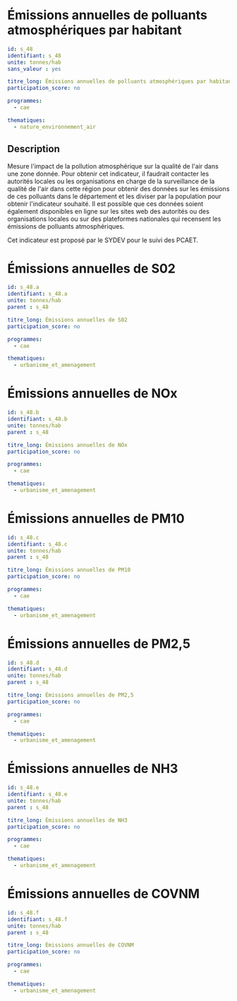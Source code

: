 
# Émissions annuelles de polluants atmosphériques par habitant
```yaml
id: s_48
identifiant: s_48
unite: tonnes/hab
sans_valeur : yes

titre_long: Émissions annuelles de polluants atmosphériques par habitant
participation_score: no

programmes:
  - cae

thematiques:
  - nature_environnement_air
```
## Description
Mesure l'impact de la pollution atmosphérique sur la qualité de l'air dans une zone donnée. Pour obtenir cet indicateur, il faudrait contacter les autorités locales ou les organisations en charge de la surveillance de la qualité de l'air dans cette région pour obtenir des données sur les émissions de ces polluants dans le département et les diviser par la population pour obtenir l'indicateur souhaité. Il est possible que ces données soient également disponibles en ligne sur les sites web des autorités ou des organisations locales ou sur des plateformes nationales qui recensent les émissions de polluants atmosphériques.

Cet indicateur est proposé par le SYDEV pour le suivi des PCAET.

# Émissions annuelles de S02
```yaml
id: s_48.a
identifiant: s_48.a
unite: tonnes/hab
parent : s_48

titre_long: Émissions annuelles de S02
participation_score: no

programmes:
  - cae

thematiques:
  - urbanisme_et_amenagement
```
# Émissions annuelles de NOx
```yaml
id: s_48.b
identifiant: s_48.b
unite: tonnes/hab
parent : s_48

titre_long: Émissions annuelles de NOx
participation_score: no

programmes:
  - cae

thematiques:
  - urbanisme_et_amenagement
```
# Émissions annuelles de PM10
```yaml
id: s_48.c
identifiant: s_48.c
unite: tonnes/hab
parent : s_48

titre_long: Émissions annuelles de PM10
participation_score: no

programmes:
  - cae

thematiques:
  - urbanisme_et_amenagement
```
# Émissions annuelles de PM2,5
```yaml
id: s_48.d
identifiant: s_48.d
unite: tonnes/hab
parent : s_48

titre_long: Émissions annuelles de PM2,5
participation_score: no

programmes:
  - cae

thematiques:
  - urbanisme_et_amenagement
```
# Émissions annuelles de NH3
```yaml
id: s_48.e
identifiant: s_48.e
unite: tonnes/hab
parent : s_48

titre_long: Émissions annuelles de NH3
participation_score: no

programmes:
  - cae

thematiques:
  - urbanisme_et_amenagement
```
# Émissions annuelles de COVNM
```yaml
id: s_48.f
identifiant: s_48.f
unite: tonnes/hab
parent : s_48

titre_long: Émissions annuelles de COVNM
participation_score: no

programmes:
  - cae

thematiques:
  - urbanisme_et_amenagement
```
